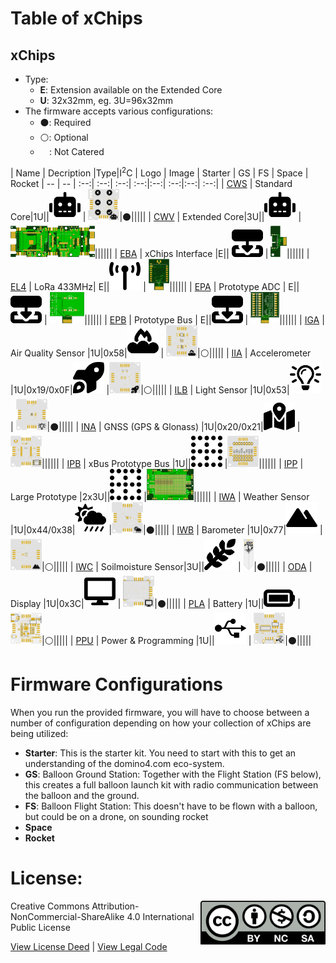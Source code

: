 # Table of xChips

## xChips

- Type: 
  - **E**: Extension available on the Extended Core
  - **U**: 32x32mm, eg. 3U=96x32mm
- The firmware accepts various configurations:
  - :black_circle:: Required
  - :white_circle:: Optional
  - `  `: Not Catered

| Name | Decription |Type|I<sup>2</sup>C | Logo | Image  | Starter | GS | FS | Space | Rocket 
| -- | -- | :--:| :--:| :--:|  :--:|:--:| :--:|:--:| :--:|
| [CWS](https://github.com/domino4com/CWS) | Standard Core|1U||<img src="assets/CWS.svg" width=50> | <img src="assets/CWS.png" height=50>|:black_circle:|||||
| [CWV](https://github.com/domino4com/CWV) | Extended Core|3U||<img src="assets/CWS.svg" width=50> | <img src="assets/CWV.png" height=50>||||||
| [EBA](https://github.com/domino4com/EBA) | xChips Interface |E|| <img src="assets/EXT.svg" width=50> | <img src="assets/EBA.png" height=50>||||||
| [EL4](https://github.com/domino4com/ELx) | LoRa 433MHz| E||<img src="assets/ELx.svg" width=50> | <img src="assets/ELx.png" height=50>||||||
| [EPA](https://github.com/domino4com/EPA) | Prototype ADC | E||<img src="assets/EXT.svg" width=50> | <img src="assets/EPA.png" height=50>||||||
| [EPB](https://github.com/domino4com/EPB) | Prototype Bus | E||<img src="assets/EXT.svg" width=50> | <img src="assets/EPB.png" height=50>||||||
| [IGA](https://github.com/domino4com/IGA) | Air Quality Sensor |1U|0x58|<img src="assets/IGA.svg" width=50> | <img src="assets/IGA.png" height=50>|:white_circle:|||||
| [IIA](https://github.com/domino4com/IIA) | Accelerometer |1U|0x19/0x0F|<img src="assets/IIA.svg" width=50> |<img src="assets/IIA.png" height=50>|:white_circle:|||||
| [ILB](https://github.com/domino4com/ILB) | Light Sensor |1U|0x53|<img src="assets/ILB.svg" width=50> | <img src="assets/ILB.png" height=50>|:black_circle:|||||
| [INA](https://github.com/domino4com/INA) | GNSS (GPS & Glonass) |1U|0x20/0x21|<img src="assets/INA.svg" width=50> |<img src="assets/INA.png" height=50>||||||
| [IPB](https://github.com/domino4com/IPB) | xBus Prototype Bus |1U||<img src="assets/IP.svg" width=50> |<img src="assets/IPB.png" height=50>||||||
| [IPP](https://github.com/domino4com/IPP) | Large Prototype |2x3U||<img src="assets/IP.svg" width=50> |<img src="assets/IPP.png" height=50>||||||
| [IWA](https://github.com/domino4com/IWA) | Weather Sensor |1U|0x44/0x38|<img src="assets/IWA.svg" width=50> |<img src="assets/IWA.png" height=50>|:black_circle:|||||
| [IWB](https://github.com/domino4com/IWB) | Barometer |1U|0x77|<img src="assets/IWB.svg" width=50> | <img src="assets/IWB.png" height=50>|:white_circle:|||||
| [IWC](https://github.com/domino4com/IWC) | Soilmoisture Sensor|3U||<img src="assets/IWC.svg" width=50> | <img src="assets/IWC.png" height=50>|:black_circle:|||||
| [ODA](https://github.com/domino4com/ODA) | Display |1U|0x3C|<img src="assets/ODA.svg" width=50> | <img src="assets/ODA.png" height=50>|:black_circle:|||||
| [PLA](https://github.com/domino4com/PLA) | Battery |1U||<img src="assets/PLA.svg" width=50> | <img src="assets/PLA.png" height=50>|:white_circle:|||||
| [PPU](https://github.com/domino4com/PPU) | Power & Programming |1U||<img src="assets/PPU.svg" width=50> | <img src="assets/PPU.png" height=50>|:black_circle:|||||

# Firmware Configurations
When you run the provided firmware, you will have to choose between a number of configuration depending on how your collection of xChips are being utilized:
- **Starter**: This is the starter kit. You need to start with this to get an understanding of the domino4.com eco-system.
- **GS**: Balloon Ground Station: Together with the Flight Station (FS below), this creates a full balloon launch kit with radio communication between the balloon and the ground.
- **FS**: Balloon Flight Station: This doesn't have to be flown with a balloon, but could be on a drone, on sounding rocket
- **Space**
- **Rocket** 

# License: 
<img src="assets/CC-BY-NC-SA.svg" width=200 align="right">
Creative Commons Attribution-NonCommercial-ShareAlike 4.0 International Public License

[View License Deed](https://creativecommons.org/licenses/by-nc-sa/4.0/) | [View Legal Code](https://creativecommons.org/licenses/by-nc-sa/4.0/legalcode)
